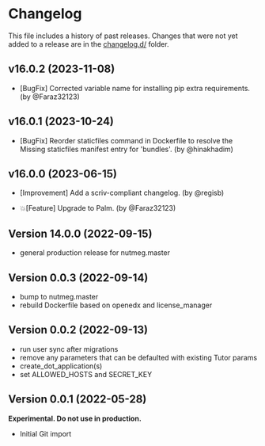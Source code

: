 # Changelog

This file includes a history of past releases. Changes that were not yet added to a release are in the [changelog.d/](./changelog.d) folder.

<!--
⚠️ DO NOT ADD YOUR CHANGES TO THIS FILE! (unless you want to modify existing changelog entries in this file)
Changelog entries are managed by scriv. After you have made some changes to this plugin, create a changelog entry with:

    scriv create

Edit and commit the newly-created file in changelog.d.

If you need to create a new release, create a separate commit just for that. It is important to respect these
instructions, because git commits are used to generate release notes:
  - Modify the version number in `__about__.py`.
  - Collect changelog entries with `scriv collect`
  - The title of the commit should be the same as the new version: "vX.Y.Z".
-->

<!-- scriv-insert-here -->

<a id='changelog-16.0.2'></a>
## v16.0.2 (2023-11-08)

- [BugFix] Corrected variable name for installing pip extra requirements. (by @Faraz32123)

<a id='changelog-16.0.1'></a>
## v16.0.1 (2023-10-24)

- [BugFix] Reorder staticfiles command in Dockerfile to resolve the Missing staticfiles manifest entry for 'bundles'. (by @hinakhadim)

<a id='changelog-16.0.0'></a>
## v16.0.0 (2023-06-15)

- [Improvement] Add a scriv-compliant changelog. (by @regisb)

- 💥[Feature] Upgrade to Palm. (by @Faraz32123)

## Version 14.0.0 (2022-09-15)

* general production release for nutmeg.master

## Version 0.0.3 (2022-09-14)

* bump to nutmeg.master
* rebuild Dockerfile based on openedx and license_manager

## Version 0.0.2 (2022-09-13)

* run user sync after migrations
* remove any parameters that can be defaulted with existing Tutor params
* create_dot_application(s)
* set ALLOWED_HOSTS and SECRET_KEY


## Version 0.0.1 (2022-05-28)

**Experimental. Do not use in production.**

* Initial Git import
